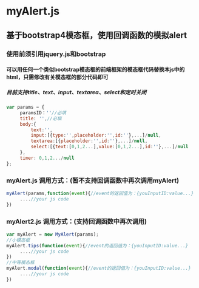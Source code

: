# myAlert.js
## 基于bootstrap4模态框，使用回调函数的模拟alert
### 使用前须引用jquery.js和bootstrap
#### 可以用任何一个类似bootstrap模态框的前端框架的模态框代码替换本js中的html，只需修改有关模态框的部分代码即可
##### 目前支持title、text、input、textarea、select和定时关闭
```javascript
var params = {
     paramsID：''//必填
     title: '',//必填
     body:{
         text:'',
         input:[{type:'',placeholder:'',id:''},...]/null,
         textarea:[{placeholder:'',id:''},...]/null,
         select:[{text:[0,1,2...],value:[0,1,2...],id:''},...]/null
     },
     timer: 0,1,2.../null
};
```
### myAlert.js 调用方式：(暂不支持回调函数中再次调用myAlert)
```javascript
myAlert(params,function(event){//event的返回值为：{youInputID:value...}
     ....//your js code
})
```
### myAlert2.js 调用方式：(支持回调函数中再次调用)
```javascript
var myAlert = new MyAlert(params);
//小模态框
myAlert.tips(function(event){//event的返回值为：{youInputID:value...}
     ....//your js code
})
//中等模态框
myAlert.modal(function(event){//event的返回值为：{youInputID:value...}
     ....//your js code
})

